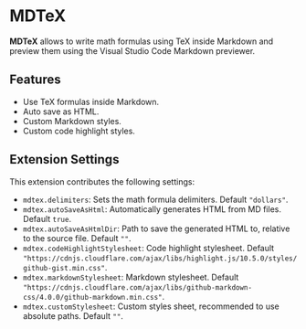# MDTeX

**MDTeX** allows to write math formulas using TeX inside Markdown and preview them using the Visual Studio Code Markdown previewer.

## Features

- Use TeX formulas inside Markdown.
- Auto save as HTML.
- Custom Markdown styles.
- Custom code highlight styles.

## Extension Settings

This extension contributes the following settings:

- `mdtex.delimiters`: Sets the math formula delimiters. Default `"dollars"`.
- `mdtex.autoSaveAsHtml`: Automatically generates HTML from MD files. Default `true`.
- `mdtex.autoSaveAsHtmlDir`: Path to save the generated HTML to, relative to the source file. Default `""`.
- `mdtex.codeHighlightStylesheet`: Code highlight stylesheet. Default `"https://cdnjs.cloudflare.com/ajax/libs/highlight.js/10.5.0/styles/github-gist.min.css"`.
- `mdtex.markdownStylesheet`: Markdown stylesheet. Default `"https://cdnjs.cloudflare.com/ajax/libs/github-markdown-css/4.0.0/github-markdown.min.css"`.
- `mdtex.customStylesheet`: Custom styles sheet, recommended to use absolute paths. Default `""`.
